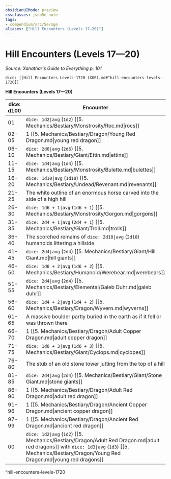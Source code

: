 ```yaml
---
obsidianUIMode: preview
cssclasses: json5e-note
tags:
- compendium/src/5e/xge
aliases: ["Hill Encounters (Levels 17—20)"]
---
```

# Hill Encounters (Levels 17—20)
*Source: Xanathar's Guide to Everything p. 101* 

`dice: [[Hill Encounters Levels-1720 (XGE).md#^hill-encounters-levels-1720]]`

**Hill Encounters (Levels 17—20)**

| dice: d100 | Encounter |
|------------|-----------|
| 01 | `dice: 1d2\|avg` (`1d2`) [[5. Mechanics/Bestiary/Monstrosity/Roc.md\|rocs]] |
| 02-05 | 1 [[5. Mechanics/Bestiary/Dragon/Young Red Dragon.md\|young red dragon]] |
| 06-10 | `dice: 2d6\|avg` (`2d6`) [[5. Mechanics/Bestiary/Giant/Ettin.md\|ettins]] |
| 11-15 | `dice: 1d4\|avg` (`1d4`) [[5. Mechanics/Bestiary/Monstrosity/Bulette.md\|bulettes]] |
| 16-20 | `dice: 1d10\|avg` (`1d10`) [[5. Mechanics/Bestiary/Undead/Revenant.md\|revenants]] |
| 21-25 | The white outline of an enormous horse carved into the side of a high hill |
| 26-30 | `dice: 1d6 + 1\|avg` (`1d6 + 1`) [[5. Mechanics/Bestiary/Monstrosity/Gorgon.md\|gorgons]] |
| 31-35 | `dice: 2d4 + 1\|avg` (`2d4 + 1`) [[5. Mechanics/Bestiary/Giant/Troll.md\|trolls]] |
| 36-40 | The scorched remains of `dice: 2d10\|avg` (`2d10`) humanoids littering a hillside |
| 41-45 | `dice: 2d4\|avg` (`2d4`) [[5. Mechanics/Bestiary/Giant/Hill Giant.md\|hill giants]] |
| 46-50 | `dice: 1d6 + 2\|avg` (`1d6 + 2`) [[5. Mechanics/Bestiary/Humanoid/Werebear.md\|werebears]] |
| 51-55 | `dice: 2d4\|avg` (`2d4`) [[5. Mechanics/Bestiary/Elemental/Galeb Duhr.md\|galeb duhr]] |
| 56-60 | `dice: 1d4 + 2\|avg` (`1d4 + 2`) [[5. Mechanics/Bestiary/Dragon/Wyvern.md\|wyverns]] |
| 61-65 | A massive boulder partly buried in the earth as if it fell or was thrown there |
| 66-70 | 1 [[5. Mechanics/Bestiary/Dragon/Adult Copper Dragon.md\|adult copper dragon]] |
| 71-75 | `dice: 1d6 + 3\|avg` (`1d6 + 3`) [[5. Mechanics/Bestiary/Giant/Cyclops.md\|cyclopes]] |
| 76-80 | The stub of an old stone tower jutting from the top of a hill |
| 81-85 | `dice: 2d4\|avg` (`2d4`) [[5. Mechanics/Bestiary/Giant/Stone Giant.md\|stone giants]] |
| 86-90 | 1 [[5. Mechanics/Bestiary/Dragon/Adult Red Dragon.md\|adult red dragon]] |
| 91-96 | 1 [[5. Mechanics/Bestiary/Dragon/Ancient Copper Dragon.md\|ancient copper dragon]] |
| 97-99 | 1 [[5. Mechanics/Bestiary/Dragon/Ancient Red Dragon.md\|ancient red dragon]] |
| 00 | `dice: 1d2\|avg` (`1d2`) [[5. Mechanics/Bestiary/Dragon/Adult Red Dragon.md\|adult red dragons]] with `dice: 1d3\|avg` (`1d3`) [[5. Mechanics/Bestiary/Dragon/Young Red Dragon.md\|young red dragons]] |
^hill-encounters-levels-1720